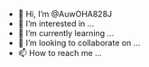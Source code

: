 - 👋 Hi, I’m @AuwOHA828J
- 👀 I’m interested in ...
- 🌱 I’m currently learning ...
- 💞️ I’m looking to collaborate on ...
- 📫 How to reach me ...

<!---
AuwOHA828J/AuwOHA828J is a ✨ special ✨ repository because its `README.md` (this file) appears on your GitHub profile.
You can click the Preview link to take a look at your changes.
--->
